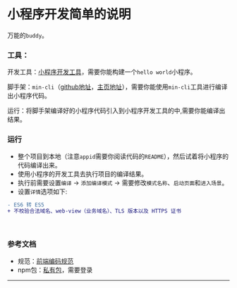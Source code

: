 # 小程序开发简单的说明

  万能的`buddy`。

### 工具：

  开发工具：[小程序开发工具][dev-tool]，需要你能构建一个`hello world`小程序。
  
  脚手架：`min-cli`（[github地址][min-cli-hub]，[主页地址][min-cli-page]），需要你能使用`min-cli`工具进行编译出小程序代码。

  运行：将脚手架编译好的小程序代码引入到小程序开发工具的中,需要你能编译出结果。

### 运行

  * 整个项目到本地（注意`appid`需要你阅读代码的`README`），然后试着将小程序的代码编译出来。    
  * 使用小程序的开发工具去执行项目的编译结果。    
  * 执行前需要设置`编译` -> `添加编译模式` -> 需要修改`模式名称`、`启动页面`和`进入场景`。    
  * 设置`详情`选项如下:        
  
```diff
- ES6 转 ES5    
+ 不校验合法域名、web-view（业务域名）、TLS 版本以及 HTTPS 证书    
```
  
### 参考文档

  * 规范：[前端编码规范][fe-rule]    
  * npm包：[私有包][npm-packages]，需要登录    


--------------------------------------------
[dev-tool]:https://developers.weixin.qq.com/miniprogram/dev/devtools/download.html '这是小程序开发工具的链接'
[min-cli-hub]:https://github.com/meili/min-cli '你可以访问到min-cli的gihub仓库'
[min-cli-page]:https://meili.github.io/min/ '你可以看到min-cli的github主页'
[mobx-doc-cn]:http://cn.mobx.js.org/intro/overview.html# 'mobx的中文介绍'
[fe-rule]:https://shimo.im/doc/mRxKZ6X0ReMFNcxm '公司内部要求的前端编码规范'
[npm-packages]:https://tnt.kezaihui.com/ '用到的私有npm包'
